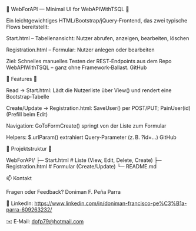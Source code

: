 🔷 WebForAPI — Minimal UI for WebAPIWithTSQL 🔷

Ein leichtgewichtiges HTML/Bootstrap/jQuery‑Frontend, das zwei typische Flows bereitstellt:

Start.html – Tabellenansicht: Nutzer abrufen, anzeigen, bearbeiten, löschen

Registration.html – Formular: Nutzer anlegen oder bearbeiten

Ziel: Schnelles manuelles Testen der REST‑Endpoints aus dem Repo WebAPIWithTSQL – ganz ohne Framework‑Ballast. 
GitHub

🔷 Features 🔷

Read → Start.html: Lädt die Nutzerliste über View() und rendert eine Bootstrap‑Tabelle

Create/Update → Registration.html: SaveUser() per POST/PUT; PainUser(id) (Prefill beim Edit)

Navigation: GoToFormCreate() springt von der Liste zum Formular

Helpers: $.urlParam() extrahiert Query‑Parameter (z. B. ?id=...) 
GitHub

🔷 Projektstruktur 🔷

WebForAPI/
├─ Start.html          # Liste (View, Edit, Delete, Create)
├─ Registration.html   # Formular (Create/Update)
└─ README.md


📫 Kontakt

Fragen oder Feedback?
Doniman F. Peña Parra

🔗 LinkedIn: https://www.linkedin.com/in/doniman-francisco-pe%C3%B1a-parra-609263232/

✉️ E‑Mail: dofp79@hotmail.com
